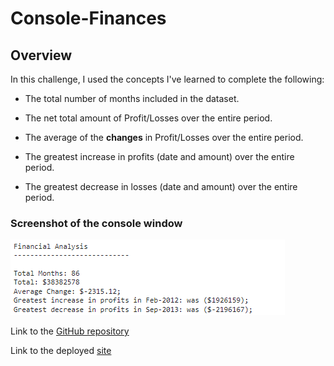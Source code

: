 # Console-Finances

## Overview
In this challenge, I used the concepts I've learned to complete the following:

* The total number of months included in the dataset.

* The net total amount of Profit/Losses over the entire period.

* The average of the **changes** in Profit/Losses over the entire period.

* The greatest increase in profits (date and amount) over the entire period.

* The greatest decrease in losses (date and amount) over the entire period.

### Screenshot of the console window
![](./images/Screenshot%20(12).png)


Link to the [GitHub repository](https://github.com/abayomi2010/Console-Finances)

Link to the deployed [site](https://abayomi2010.github.io/Console-Finances/)


